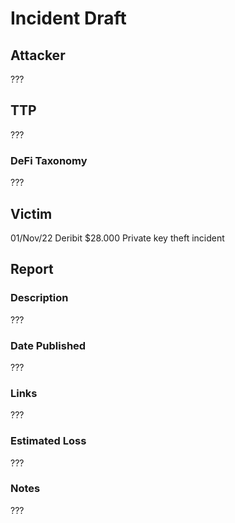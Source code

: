 # Incident Draft

## Attacker

???

## TTP

???

### DeFi Taxonomy

???

## Victim

01/Nov/22 Deribit $28.000 Private key theft incident

## Report

### Description

???

### Date Published

???

### Links

???

### Estimated Loss

???

### Notes

???
